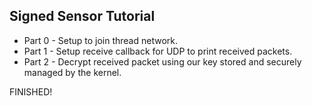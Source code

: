 ## Signed Sensor Tutorial

- Part 0 - Setup to join thread network.
- Part 1 - Setup receive callback for UDP to print received packets.
- Part 2 - Decrypt received packet using our key stored and securely managed
    by the kernel.

FINISHED!
